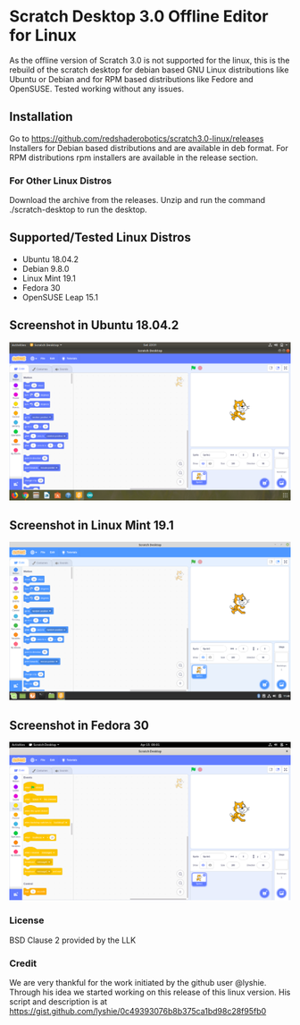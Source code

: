 # Scratch Desktop 3.0 Offline Editor for Linux
As the offline version of Scratch 3.0 is not supported for the linux, this is the rebuild of the scratch desktop for debian based GNU Linux distributions like Ubuntu or Debian and for RPM based distributions like Fedore and OpenSUSE. Tested working without any issues.

## Installation
Go to https://github.com/redshaderobotics/scratch3.0-linux/releases
Installers for Debian based distributions and are available in deb format. For RPM distributions rpm installers are available in the release section.
### For Other Linux Distros
Download the archive from the releases. Unzip and run the command ./scratch-desktop to run the desktop.

## Supported/Tested Linux Distros
* Ubuntu 18.04.2
* Debian 9.8.0
* Linux Mint 19.1
* Fedora 30
* OpenSUSE Leap 15.1

## Screenshot in Ubuntu 18.04.2
![Screenshot](screenshot.png)

## Screenshot in Linux Mint 19.1
![Screenshot](screenshotmint.png)

## Screenshot in Fedora 30
![Screenshot](screenshotfedora.png)

### License
BSD Clause 2 provided by the LLK

### Credit
We are very thankful for the work initiated by the github user @lyshie. Through his idea we started working on this release
of this linux version. His script and description is at https://gist.github.com/lyshie/0c49393076b8b375ca1bd98c28f95fb0

